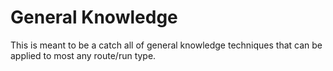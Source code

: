 # General Knowledge

This is meant to be a catch all of general knowledge techniques that can be
applied to most any route/run type.

